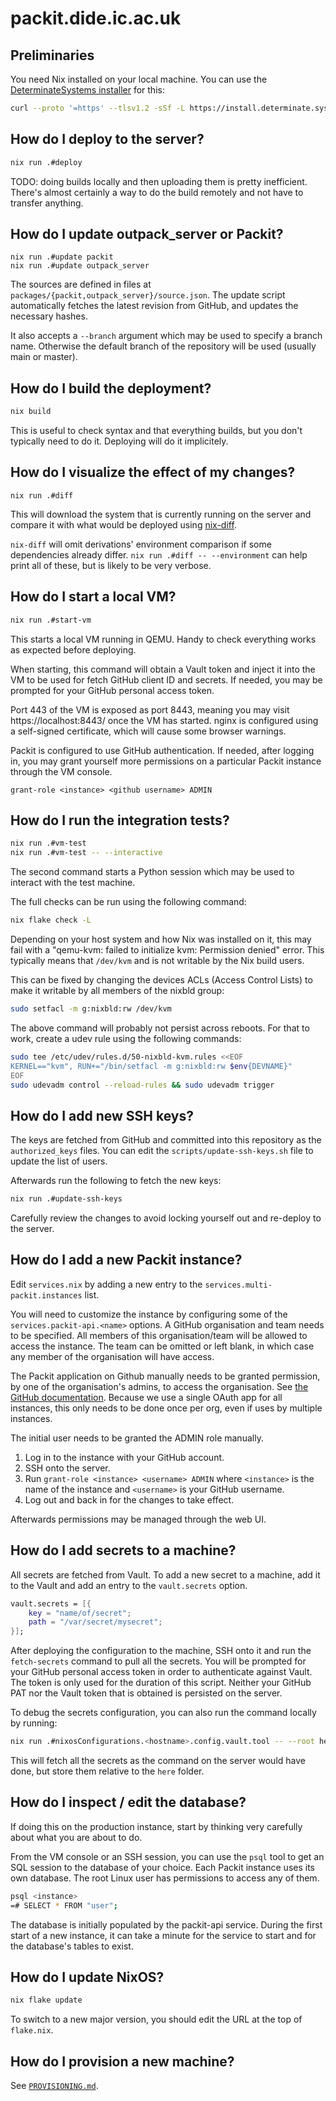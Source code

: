 # packit.dide.ic.ac.uk

## Preliminaries

You need Nix installed on your local machine. You can use the
[DeterminateSystems installer](https://github.com/DeterminateSystems/nix-installer) for this:

```sh
curl --proto '=https' --tlsv1.2 -sSf -L https://install.determinate.systems/nix | sh -s -- install
```

## How do I deploy to the server?

```sh
nix run .#deploy
```

TODO: doing builds locally and then uploading them is pretty inefficient.
There's almost certainly a way to do the build remotely and not have to transfer
anything.

## How do I update outpack_server or Packit?

```
nix run .#update packit
nix run .#update outpack_server
```

The sources are defined in files at `packages/{packit,outpack_server}/source.json`.
The update script automatically fetches the latest revision from GitHub, and
updates the necessary hashes.

It also accepts a `--branch` argument which may be used to specify a branch
name. Otherwise the default branch of the repository will be used (usually main
or master).

## How do I build the deployment?

```sh
nix build
```

This is useful to check syntax and that everything builds, but you don't
typically need to do it. Deploying will do it implicitely.

## How do I visualize the effect of my changes?

```
nix run .#diff
```

This will download the system that is currently running on the server and
compare it with what would be deployed using [nix-diff](https://github.com/Gabriella439/nix-diff).

`nix-diff` will omit derivations' environment comparison if some dependencies
already differ. `nix run .#diff -- --environment` can help print all of these,
but is likely to be very verbose.

## How do I start a local VM?

```sh
nix run .#start-vm
```

This starts a local VM running in QEMU. Handy to check everything works as
expected before deploying.

When starting, this command will obtain a Vault token and inject it into the VM
to be used for fetch GitHub client ID and secrets. If needed, you may be
prompted for your GitHub personal access token.

Port 443 of the VM is exposed as port 8443, meaning you may visit
https://localhost:8443/ once the VM has started. nginx is configured using a
self-signed certificate, which will cause some browser warnings.

Packit is configured to use GitHub authentication. If needed, after logging in,
you may grant yourself more permissions on a particular Packit instance through
the VM console.

```
grant-role <instance> <github username> ADMIN
```

## How do I run the integration tests?

```sh
nix run .#vm-test
nix run .#vm-test -- --interactive
```

The second command starts a Python session which may be used to interact with the test machine.

The full checks can be run using the following command:
```sh
nix flake check -L
```

Depending on your host system and how Nix was installed on it, this may fail
with a "qemu-kvm: failed to initialize kvm: Permission denied" error. This
typically means that `/dev/kvm` and is not writable by the Nix build users.

This can be fixed by changing the devices ACLs (Access Control Lists) to make it writable by all
members of the nixbld group:

```sh
sudo setfacl -m g:nixbld:rw /dev/kvm
```

The above command will probably not persist across reboots. For that to work,
create a udev rule using the following commands:

```sh
sudo tee /etc/udev/rules.d/50-nixbld-kvm.rules <<EOF
KERNEL=="kvm", RUN+="/bin/setfacl -m g:nixbld:rw $env{DEVNAME}"
EOF
sudo udevadm control --reload-rules && sudo udevadm trigger
```

## How do I add new SSH keys?

The keys are fetched from GitHub and committed into this repository as the
`authorized_keys` files. You can edit the `scripts/update-ssh-keys.sh` file to
update the list of users.

Afterwards run the following to fetch the new keys:
```sh
nix run .#update-ssh-keys
```

Carefully review the changes to avoid locking yourself out and re-deploy to the
server.

## How do I add a new Packit instance?

Edit `services.nix` by adding a new entry to the `services.multi-packit.instances`
list.

You will need to customize the instance by configuring some of the
`services.packit-api.<name>` options. A GitHub organisation and team needs to
be specified. All members of this organisation/team will be allowed to access
the instance. The team can be omitted or left blank, in which case any member
of the organisation will have access.

The Packit application on Github manually needs to be granted permission, by
one of the organisation's admins, to access the organisation. See [the GitHub
documentation][github-oauth-org]. Because we use a single OAuth app for all
instances, this only needs to be done once per org, even if uses by multiple
instances.

[github-oauth-org]: https://docs.github.com/en/account-and-profile/setting-up-and-managing-your-personal-account-on-github/managing-your-membership-in-organizations/requesting-organization-approval-for-oauth-apps

The initial user needs to be granted the ADMIN role manually.

1. Log in to the instance with your GitHub account.
1. SSH onto the server.
1. Run `grant-role <instance> <username> ADMIN` where `<instance>` is the name
   of the instance and `<username>` is your GitHub username.
1. Log out and back in for the changes to take effect.

Afterwards permissions may be managed through the web UI.

## How do I add secrets to a machine?

All secrets are fetched from Vault. To add a new secret to a machine, add it
to the Vault and add an entry to the `vault.secrets` option.

```nix
vault.secrets = [{
    key = "name/of/secret";
    path = "/var/secret/mysecret";
}];
```

After deploying the configuration to the machine, SSH onto it and run the
`fetch-secrets` command to pull all the secrets. You will be prompted for your
GitHub personal access token in order to authenticate against Vault.  The
token is only used for the duration of this script. Neither your GitHub PAT
nor the Vault token that is obtained is persisted on the server.

To debug the secrets configuration, you can also run the command locally by
running:

```sh
nix run .#nixosConfigurations.<hostname>.config.vault.tool -- --root here
```

This will fetch all the secrets as the command on the server would have done,
but store them relative to the `here` folder.

## How do I inspect / edit the database?

If doing this on the production instance, start by thinking very carefully
about what you are about to do.

From the VM console or an SSH session, you can use the `psql` tool to get an
SQL session to the database of your choice. Each Packit instance uses its own
database. The root Linux user has permissions to access any of them.

```sh
psql <instance>
=# SELECT * FROM "user";
```

The database is initially populated by the packit-api service. During the first
start of a new instance, it can take a minute for the service to start and for
the database's tables to exist.

## How do I update NixOS?

```sh
nix flake update
```

To switch to a new major version, you should edit the URL at the top of `flake.nix`.

## How do I provision a new machine?

See [`PROVISIONING.md`](PROVISIONING.md).
